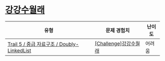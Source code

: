 # [강강수월래](https://www.codetree.ai/trails/complete/curated-cards/challenge-circle-dance)

|유형|문제 경험치|난이도|
|---|---|---|
|[Trail 5 / 중급 자료구조 / Doubly-LinkedList](https://www.codetree.ai/trail-info/intermediate-mid/)|[[Challenge]강강수월래](https://www.codetree.ai/trails/complete/curated-cards/challenge-circle-dance/)|어려움|


